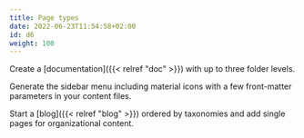 ```yaml
---
title: Page types
date: 2022-06-23T11:54:58+02:00
id: d6
weight: 100
---
```


Create a [documentation]({{< relref "doc" >}}) with up to three folder levels.

Generate the sidebar menu including material icons with a few front-matter parameters in your content files.

Start a [blog]({{< relref "blog" >}}) ordered by taxonomies and add single pages for organizational content.
